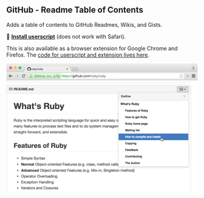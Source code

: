 ## GitHub - Readme Table of Contents

Adds a table of contents to GitHub Readmes, Wikis, and Gists.

🚀 **[Install userscript](https://github.com/arthurhammer/github-readme-toc/raw/master/dist/github-toc.user.js)** (does not work with Safari).

This is also available as a browser extension for Google Chrome and Firefox. The [code for userscript and extension lives here](https://github.com/arthurhammer/github-readme-toc).

![Screenshot](screenshot.png)
